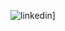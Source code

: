 ![linkedin](https://img.shields.io/badge/Linkedin-0e76a8?style=for-the-badge&logo=Linkedin&logoColor=white)]

